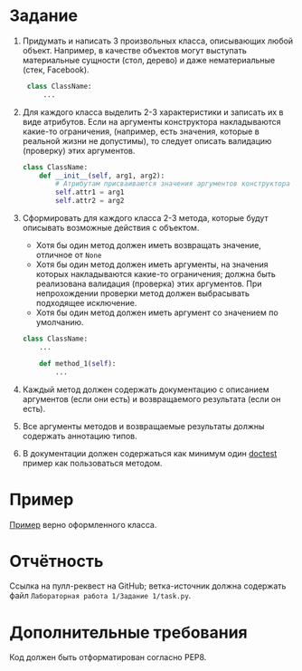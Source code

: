# Задание

1. Придумать и написать 3 произвольных класса, описывающих любой объект. Например, в качестве объектов могут выступать
   материальные сущности (стол, дерево) и даже нематериальные (стек, Facebook).
   ```python
    class ClassName:
        ...
    ```
2. Для каждого класса выделить 2-3 характеристики и записать их в виде атрибутов.
   Если на аргументы конструктора накладываются какие-то ограничения, (например, есть значения, которые в реальной жизни
   не допустимы),
   то следует описать валидацию (проверку) этих аргументов.
    ```python
    class ClassName:
        def __init__(self, arg1, arg2):
            # Атрибутам присваиваются значения аргументов конструктора объекта
            self.attr1 = arg1
            self.attr2 = arg2
    ```
3. Сформировать для каждого класса 2-3 метода, которые будут описывать возможные действия с объектом.

    - Хотя бы один метод должен иметь возвращать значение, отличное от `None`
    - Хотя бы один метод должен иметь аргументы, на значения которых накладываются какие-то ограничения; должна быть
      реализована валидация (проверка) этих аргументов. При непрохождении проверки метод должен выбрасывать подходящее
      исключение.
    - Хотя бы один метод должен иметь аргумент со значением по умолчанию.
   ```python
   class ClassName:
       ...

       def method_1(self):
           ...
   ```
4. Каждый метод должен содержать документацию с описанием аргументов (если они есть) и возвращаемого результата (если он
   есть).
5. Все аргументы методов и возвращаемые результаты должны содержать аннотацию типов.
6. В документации должен содержаться как минимум один [doctest](https://docs.python.org/3/library/doctest.html) пример
   как пользоваться методом.

# Пример

[Пример](https://github.com/hse-labs/DD-PY2-labs/blob/master/%D0%9B%D0%B0%D0%B1%D0%BE%D1%80%D0%B0%D1%82%D0%BE%D1%80%D0%BD%D0%B0%D1%8F%201/example.py)
верно оформленного класса.

# Отчётность

Ссылка на пулл-реквест на GitHub; ветка-источник должна содержать файл `Лабораторная работа 1/Задание 1/task.py`.

# Дополнительные требования

Код должен быть отформатирован согласно PEP8.

